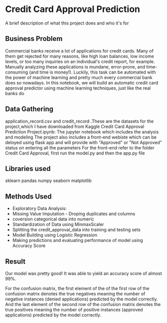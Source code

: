 
# Credit Card Approval Prediction

A brief description of what this project does and who it's for


## Business Problem
Commercial banks receive a lot of applications for credit cards. Many of them get rejected for many reasons, like high loan 
balances, low income levels, or too many inquiries on an individual's credit report, for example. Manually analyzing these 
applications is mundane, error-prone, and time-consuming (and time is money!). Luckily, this task can be automated with the
power of machine learning and pretty much every commercial bank does so nowadays. In this notebook, we will build an automatic
credit card approval predictor using machine learning techniques, just like the real banks do
## Data Gathering

application_record.csv and credit_record .These are the datasets  for the project,which I have downloaded from Kaggle
Credit Card Approval Prediction Project.ipynb: The jupyter notebook which includes the analysis and modeling
The project also includes a front-end webiste which can be deloyed using flask app and will provide with "Approved" or "Not Approved" status on entering all the parameters
For the front-end refer to the folder Credit Card Approval, first run the model.py and then the app.py file
## Libraries used
sklearn
pandas
numpy
seaborn
matplotlib
## Methods Used
    


- Exploratory Data Analysis:
-   Missing Value Imputation - Droping duplicates and columns
- coversion  categorical data into numeric
- Standardization of Data using MinmaxScaler
- Splitting the credit_approval_data into training and testing sets
- Model Building using Logistic Regression
- Making predictions and evaluating performance of model using  Accuracy Score




## Result
Our model was pretty good! It was able to yield an accuracy score of almost 99%.

For the confusion matrix, the first element of the of the first row of the confusion matrix denotes the true negatives meaning the number of negative
instances (denied applications) predicted by the model correctly. And the last element of the second row of the confusion matrix denotes the true positives 
meaning the number of positive instances (approved applications) predicted by the model correctly.

